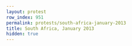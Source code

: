 ```yaml
---
layout: protest
row_index: 951
permalink: protests/south-africa-january-2013
title: South Africa, January 2013
hidden: true
---
```

